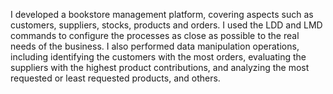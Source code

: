 I developed a bookstore management platform, covering aspects such as customers, suppliers, stocks, products and orders. I used the LDD and LMD commands to configure the processes as close as possible to the real needs of the business. I also performed data manipulation operations, including identifying the customers with the most orders, evaluating the suppliers with the highest product contributions, and analyzing the most requested or least requested products, and others.
